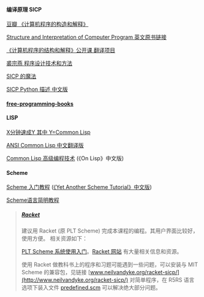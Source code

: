 ####  编译原理 SICP

[豆瓣 《计算机程序的构造和解释》](https://book.douban.com/subject/1148282/)

[Structure and Interpretation of Computer Program 英文原书链接](http://mitpress.mit.edu/sicp/)

[《计算机程序的结构和解释》公开课 翻译项目](https://github.com/DeathKing/Learning-SICP)

[裘宗燕 程序设计技术和方法](http://www.math.pku.edu.cn/teachers/qiuzy/progtech/)

[SICP 的魔法](https://github.com/lfkdsk/SICP-Magical-Book)

[SICP Python 描述 中文版](https://github.com/wizardforcel/sicp-py-zh)





#### [free-programming-books](https://github.com/EbookFoundation/free-programming-books/blob/master/free-programming-books-zh.md)

#### LISP

[X分钟速成Y 其中 Y=Common Lisp](https://learnxinyminutes.com/docs/zh-cn/common-lisp-cn/)

[ANSI Common Lisp 中文翻译版](http://acl.readthedocs.org/en/latest/)

[Common Lisp 高级编程技术](http://www.ituring.com.cn/minibook/862) (《On Lisp》中文版)


#### Scheme

[Scheme 入门教程](http://deathking.github.io/yast-cn/) ([《Yet Another Scheme Tutorial》中文版](https://www.kancloud.cn/kancloud/yast-cn))

[Scheme语言简明教程](https://www.gitbook.com/book/wizardforcel/teach-yourself-scheme/details)



>   ##### [Racket](http://www.math.pku.edu.cn/teachers/qiuzy/progtech/)
>
>   建议用 Racket (原 PLT Scheme) 完成本课程的编程。其用户界面比较好，使用方便。 相关资源如下：
>
>   [PLT Scheme 系统使用入门](http://www.math.pku.edu.cn/teachers/qiuzy/progtech/scheme/plt_scheme.htm)。[Racket 网站](http://racket-lang.org//) 有大量相关信息和资源。
>
>   使用 Racket 做教科书上的程序和习题可能遇到一些问题，可以安装与 MIT Scheme 的兼容包，见链接 [www.neilvandyke.org/racket-sicp/](http://www.neilvandyke.org/racket-sicp/)
>   对简单程序，在 R5RS 语言选项下装入文件 [predefined.scm](http://www.math.pku.edu.cn/teachers/qiuzy/progtech/predefined.scm) 可以解决绝大部分问题。
